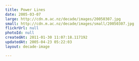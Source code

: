 ```yaml
---
title: Power Lines
date: 2005-03-07
large: http://cdn.m.ac.nz/decade/images/20050307.jpg
small: http://cdn.m.ac.nz/decade/images/small/20050307.jpg
flickrUrl: null
photoId: null
createdAt: 2011-01-30 11:07:18.117192
updatedAt: 2005-04-23 05:22:03
layout: decade-image

---
```


